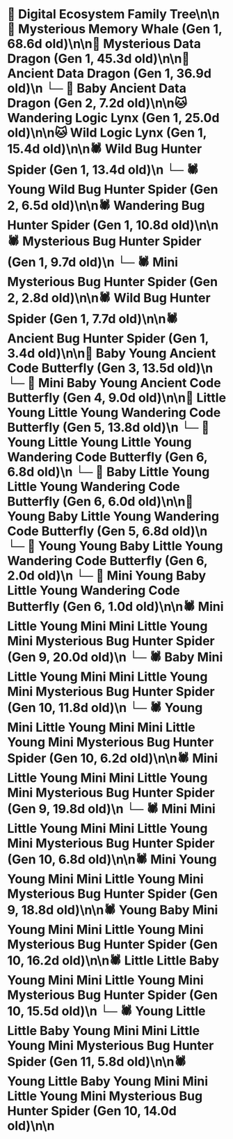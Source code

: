 # 🌳 Digital Ecosystem Family Tree\n\n🐋 Mysterious Memory Whale (Gen 1, 68.6d old)\n\n🐉 Mysterious Data Dragon (Gen 1, 45.3d old)\n\n🐉 Ancient Data Dragon (Gen 1, 36.9d old)\n  └─ 🐉 Baby Ancient Data Dragon (Gen 2, 7.2d old)\n\n🐱 Wandering Logic Lynx (Gen 1, 25.0d old)\n\n🐱 Wild Logic Lynx (Gen 1, 15.4d old)\n\n🕷️ Wild Bug Hunter Spider (Gen 1, 13.4d old)\n  └─ 🕷️ Young Wild Bug Hunter Spider (Gen 2, 6.5d old)\n\n🕷️ Wandering Bug Hunter Spider (Gen 1, 10.8d old)\n\n🕷️ Mysterious Bug Hunter Spider (Gen 1, 9.7d old)\n  └─ 🕷️ Mini Mysterious Bug Hunter Spider (Gen 2, 2.8d old)\n\n🕷️ Wild Bug Hunter Spider (Gen 1, 7.7d old)\n\n🕷️ Ancient Bug Hunter Spider (Gen 1, 3.4d old)\n\n🦋 Baby Young Ancient Code Butterfly (Gen 3, 13.5d old)\n  └─ 🦋 Mini Baby Young Ancient Code Butterfly (Gen 4, 9.0d old)\n\n🦋 Little Young Little Young Wandering Code Butterfly (Gen 5, 13.8d old)\n  └─ 🦋 Young Little Young Little Young Wandering Code Butterfly (Gen 6, 6.8d old)\n  └─ 🦋 Baby Little Young Little Young Wandering Code Butterfly (Gen 6, 6.0d old)\n\n🦋 Young Baby Little Young Wandering Code Butterfly (Gen 5, 6.8d old)\n  └─ 🦋 Young Young Baby Little Young Wandering Code Butterfly (Gen 6, 2.0d old)\n  └─ 🦋 Mini Young Baby Little Young Wandering Code Butterfly (Gen 6, 1.0d old)\n\n🕷️ Mini Little Young Mini Mini Little Young Mini Mysterious Bug Hunter Spider (Gen 9, 20.0d old)\n  └─ 🕷️ Baby Mini Little Young Mini Mini Little Young Mini Mysterious Bug Hunter Spider (Gen 10, 11.8d old)\n  └─ 🕷️ Young Mini Little Young Mini Mini Little Young Mini Mysterious Bug Hunter Spider (Gen 10, 6.2d old)\n\n🕷️ Mini Little Young Mini Mini Little Young Mini Mysterious Bug Hunter Spider (Gen 9, 19.8d old)\n  └─ 🕷️ Mini Mini Little Young Mini Mini Little Young Mini Mysterious Bug Hunter Spider (Gen 10, 6.8d old)\n\n🕷️ Mini Young Young Mini Mini Little Young Mini Mysterious Bug Hunter Spider (Gen 9, 18.8d old)\n\n🕷️ Young Baby Mini Young Mini Mini Little Young Mini Mysterious Bug Hunter Spider (Gen 10, 16.2d old)\n\n🕷️ Little Little Baby Young Mini Mini Little Young Mini Mysterious Bug Hunter Spider (Gen 10, 15.5d old)\n  └─ 🕷️ Young Little Little Baby Young Mini Mini Little Young Mini Mysterious Bug Hunter Spider (Gen 11, 5.8d old)\n\n🕷️ Young Little Baby Young Mini Mini Little Young Mini Mysterious Bug Hunter Spider (Gen 10, 14.0d old)\n\n